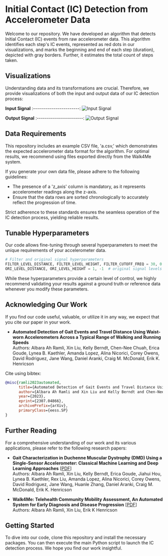 # Initial Contact (IC) Detection from Accelerometer Data

Welcome to our repository. We have developed an algorithm that detects Initial Contact (IC) events from raw accelerometer data. This algorithm identifies each step's IC events, represented as red dots in our visualizations, and marks the beginning and end of each step (duration), depicted with gray borders. Further, it estimates the total count of steps taken. 

## Visualizations

Understanding data and its transformations are crucial. Therefore, we provide visualizations of both the input and output data of our IC detection process:

**Input Signal**
:-----------------------:
![Input Signal](https://albara.ramli.net/download/xin.liu/dmd/ic/in.png)

**Output Signal**
:-----------------------:
![Output Signal](https://albara.ramli.net/download/xin.liu/dmd/ic/out.png)

## Data Requirements

This repository includes an example CSV file, 'a.csv,' which demonstrates the expected accelerometer data format for the algorithm. For optimal results, we recommend using files exported directly from the Walk4Me system.

If you generate your own data file, please adhere to the following guidelines:
- The presence of a 'z_axis' column is mandatory, as it represents accelerometer readings along the z-axis.
- Ensure that the data rows are sorted chronologically to accurately reflect the progression of time.

Strict adherence to these standards ensures the seamless operation of the IC detection process, yielding reliable results.

## Tunable Hyperparameters

Our code allows fine-tuning through several hyperparameters to meet the unique requirements of your accelerometer data. 

```python
# Filter and original signal hyperparameters
FILTER_LEVEL_DISTANCE, FILTER_LEVEL_HEIGHT, FILTER_CUTOFF_FREQ = 30, 0.008, 0.029  # filter levels and cutoff frequency
ORI_LEVEL_DISTANCE, ORI_LEVEL_HEIGHT = 1, -1  # original signal levels for distance and height
```

While these hyperparameters provide a certain level of control, we highly recommend validating your results against a ground truth or reference data whenever you modify these parameters.

## Acknowledging Our Work

If you find our code useful, valuable, or utilize it in any way, we expect that you cite our paper in your work.

- **Automated Detection of Gait Events and Travel Distance Using Waist-worn Accelerometers Across a Typical Range of Walking and Running Speeds**\
Authors: Albara Ah Ramli, Xin Liu, Kelly Berndt, Chen-Nee Chuah, Erica Goude, Lynea B. Kaethler, Amanda Lopez, Alina Nicorici, Corey Owens, David Rodriguez, Jane Wang, Daniel Aranki, Craig M. McDonald, Erik K. Henricson

Cite using bibtex:
```bibtex
@misc{ramli2023automated,
      title={Automated Detection of Gait Events and Travel Distance Using Waist-worn Accelerometers Across a Typical Range of Walking and Running Speeds}, 
      author={Albara Ah Ramli and Xin Liu and Kelly Berndt and Chen-Nee Chuah and Erica Goude and Lynea B. Kaethler and Amanda Lopez and Alina Nicorici and Corey Owens and David Rodriguez and Jane Wang and Daniel Aranki and Craig M. McDonald and Erik K. Henricson},
      year={2023},
      eprint={2307.04866},
      archivePrefix={arXiv},
      primaryClass={eess.SP}
}
```
<!--,
  journal={Gait & Posture},
  year={2023},
  publisher={Elsevier}-->

## Further Reading

For a comprehensive understanding of our work and its various applications, please refer to the following research papers:

- **Gait Characterization in Duchenne Muscular Dystrophy (DMD) Using a Single-Sensor Accelerometer: Classical Machine Learning and Deep Learning Approaches** [[PDF](https://arxiv.org/abs/2105.06295)]\
Authors: Albara Ah Ramli, Xin Liu, Kelly Berndt, Erica Goude, Jiahui Hou, Lynea B. Kaethler, Rex Liu, Amanda Lopez, Alina Nicorici, Corey Owens, David Rodriguez, Jane Wang, Huanle Zhang, Daniel Aranki, Craig M. McDonald, Erik K. Henricson

- **Walk4Me: Telehealth Community Mobility Assessment, An Automated System for Early Diagnosis and Disease Progression** [[PDF](https://arxiv.org/abs/2305.05543)]\
Authors: Albara Ah Ramli, Xin Liu, Erik K Henricson

## Getting Started

To dive into our code, clone this repository and install the necessary packages. You can then execute the main Python script to launch the IC detection process. We hope you find our work insightful.
